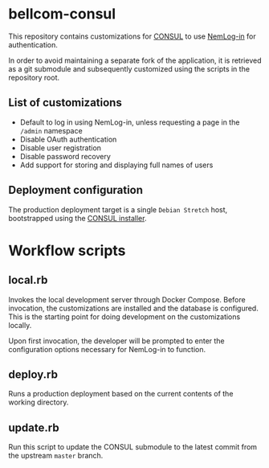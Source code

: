 # bellcom-consul

This repository contains customizations for [CONSUL](https://github.com/consul/consul)
to use [NemLog-in](https://digst.dk/it-loesninger/nemlog-in/) for authentication.

In order to avoid maintaining a separate fork of the application, it is retrieved
as a git submodule and subsequently customized using the scripts in the repository root.

## List of customizations

- Default to log in using NemLog-in, unless requesting a page in the `/admin` namespace
- Disable OAuth authentication
- Disable user registration
- Disable password recovery
- Add support for storing and displaying full names of users

## Deployment configuration

The production deployment target is a single `Debian Stretch` host, bootstrapped using the
[CONSUL installer](https://github.com/consul/installer).

# Workflow scripts

## local.rb

Invokes the local development server through Docker Compose. Before invocation, the
customizations are installed and the database is configured. This is the starting point
for doing development on the customizations locally.

Upon first invocation, the developer will be prompted to enter the configuration options
necessary for NemLog-in to function.

## deploy.rb

Runs a production deployment based on the current contents of the working directory.

## update.rb

Run this script to update the CONSUL submodule to the latest commit from the upstream
`master` branch.
